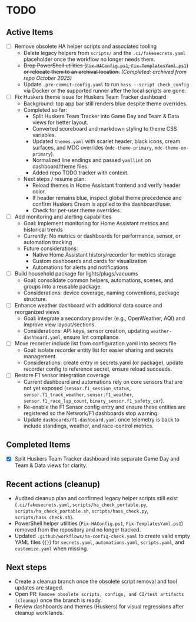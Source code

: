 # TODO

## Active Items
- [ ] Remove obsolete HA helper scripts and associated tooling
  - Delete legacy helpers from `scripts/` and the `.ci/fakesecrets.yaml` placeholder once the workflow no longer needs them.
  - ~~Drop PowerShell utilities (`Fix-HAConfig.ps1`, `Fix-TemplatesYaml.ps1`) or relocate them to an archival location.~~ _(Completed: archived from repo October 2025)_
  - Update `.pre-commit-config.yaml` to run `hass --script check_config` via Docker or the supported runner after the local scripts are gone.
- [ ] Fix Huskers theme issue for Huskers Team Tracker dashboard
  - Background: top app bar still renders blue despite theme overrides.
  - Completed so far:
    - Split Huskers Team Tracker into Game Day and Team & Data views for better layout.
    - Converted scoreboard and markdown styling to theme CSS variables.
    - Updated `themes.yaml` with scarlet header, black icons, cream surfaces, and MDC overrides (`mdc-theme-primary`, `mdc-theme-on-primary`).
    - Normalized line endings and passed `yamllint` on dashboard/theme files.
    - Added repo TODO tracker with context.
  - Next steps / resume plan:
    - Reload themes in Home Assistant frontend and verify header color.
    - If header remains blue, inspect global theme precedence and confirm Huskers Cream is applied to the dashboard/user.
    - Check for per-user theme overrides.
- [ ] Add monitoring and alerting capabilities
  - Goal: Implement monitoring for Home Assistant metrics and historical trends
  - Currently: No metrics or dashboards for performance, sensor, or automation tracking
  - Future considerations:
    - Native Home Assistant history/recorder for metrics storage
    - Custom dashboards and cards for visualization
    - Automations for alerts and notifications
- [ ] Build household package for lights/plugs/vacuums
  - Goal: consolidate common helpers, automations, scenes, and groups into a reusable package.
  - Considerations: device coverage, naming conventions, package structure.
- [ ] Enhance weather dashboard with additional data source and reorganized views
  - Goal: integrate a secondary provider (e.g., OpenWeather, AQI) and improve view layout/sections.
  - Considerations: API keys, sensor creation, updating `weather-dashboard.yaml`, ensure lint compliance.
- [ ] Move recorder include list from configuration.yaml into secrets file
  - Goal: isolate recorder entity list for easier sharing and secrets management.
  - Considerations: create entry in secrets.yaml (or package), update recorder config to reference secret, ensure reload succeeds.
- [ ] Restore F1 sensor integration coverage
  - Current dashboard and automations rely on core sensors that are not yet exposed (`sensor.f1_session_status`, `sensor.f1_track_weather`, `sensor.f1_weather`, `sensor.f1_race_lap_count`, `binary_sensor.f1_safety_car`).
  - Re-enable the F1 Sensor config entry and ensure these entities are registered so the Network/F1 dashboards stop warning.
  - Update `dashboards/f1-dashboard.yaml` once telemetry is back to include standings, weather, and race-control metrics.

## Completed Items
- [x] Split Huskers Team Tracker dashboard into separate Game Day and Team & Data views for clarity.

## Recent actions (cleanup)
- Audited cleanup plan and confirmed legacy helper scripts still exist (`.ci/fakesecrets.yaml`, `scripts/ha_check_portable.py`, `scripts/ha_check_portable.sh`, `scripts/hass_check.py`, `scripts/hass_check.sh`).
- PowerShell helper utilities (`Fix-HAConfig.ps1`, `Fix-TemplatesYaml.ps1`) removed from the repository and no longer tracked.
- Updated `.github/workflows/ha-config-check.yaml` to create valid empty YAML files (`{}`) for `secrets.yaml`, `automations.yaml`, `scripts.yaml`, and `customize.yaml` when missing.

## Next steps
- Create a cleanup branch once the obsolete script removal and tool updates are staged.
- Open PR: `Remove obsolete scripts, configs, and CI/test artifacts (cleanup)` once the branch is ready.
- Review dashboards and themes (Huskers) for visual regressions after cleanup work lands.
